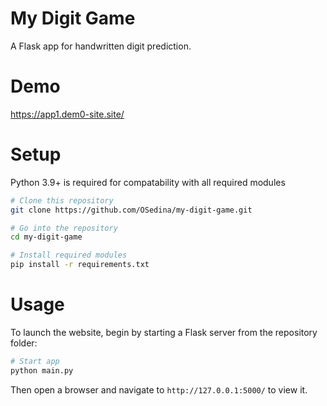 # My Digit Game
A Flask app for handwritten digit prediction.

# Demo
https://app1.dem0-site.site/

# Setup
Python 3.9+ is required for compatability with all required modules

```bash
# Clone this repository
git clone https://github.com/OSedina/my-digit-game.git

# Go into the repository
cd my-digit-game

# Install required modules
pip install -r requirements.txt
```

# Usage
To launch the website, begin by starting a Flask server from the repository folder:
```bash
# Start app
python main.py
```
Then open a browser and navigate to `http://127.0.0.1:5000/` to view it. 
